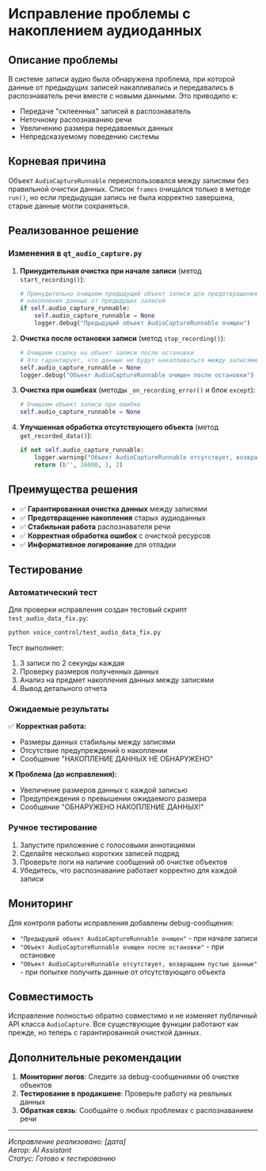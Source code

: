 # Исправление проблемы с накоплением аудиоданных

## Описание проблемы

В системе записи аудио была обнаружена проблема, при которой данные от предыдущих записей накапливались и передавались в распознаватель речи вместе с новыми данными. Это приводило к:

- Передаче "склеенных" записей в распознаватель
- Неточному распознаванию речи
- Увеличению размера передаваемых данных
- Непредсказуемому поведению системы

## Корневая причина

Объект `AudioCaptureRunnable` переиспользовался между записями без правильной очистки данных. Список `frames` очищался только в методе `run()`, но если предыдущая запись не была корректно завершена, старые данные могли сохраняться.

## Реализованное решение

### Изменения в `qt_audio_capture.py`

1. **Принудительная очистка при начале записи** (метод `start_recording()`):
   ```python
   # Принудительно очищаем предыдущий объект записи для предотвращения
   # накопления данных от предыдущих записей
   if self.audio_capture_runnable:
       self.audio_capture_runnable = None
       logger.debug("Предыдущий объект AudioCaptureRunnable очищен")
   ```

2. **Очистка после остановки записи** (метод `stop_recording()`):
   ```python
   # Очищаем ссылку на объект записи после остановки
   # Это гарантирует, что данные не будут накапливаться между записями
   self.audio_capture_runnable = None
   logger.debug("Объект AudioCaptureRunnable очищен после остановки")
   ```

3. **Очистка при ошибках** (методы `_on_recording_error()` и блок `except`):
   ```python
   # Очищаем объект записи при ошибке
   self.audio_capture_runnable = None
   ```

4. **Улучшенная обработка отсутствующего объекта** (метод `get_recorded_data()`):
   ```python
   if not self.audio_capture_runnable:
       logger.warning("Объект AudioCaptureRunnable отсутствует, возвращаем пустые данные")
       return (b'', 16000, 1, 2)
   ```

## Преимущества решения

- ✅ **Гарантированная очистка данных** между записями
- ✅ **Предотвращение накопления** старых аудиоданных
- ✅ **Стабильная работа** распознавателя речи
- ✅ **Корректная обработка ошибок** с очисткой ресурсов
- ✅ **Информативное логирование** для отладки

## Тестирование

### Автоматический тест

Для проверки исправления создан тестовый скрипт `test_audio_data_fix.py`:

```bash
python voice_control/test_audio_data_fix.py
```

Тест выполняет:
1. 3 записи по 2 секунды каждая
2. Проверку размеров полученных данных
3. Анализ на предмет накопления данных между записями
4. Вывод детального отчета

### Ожидаемые результаты

✅ **Корректная работа:**
- Размеры данных стабильны между записями
- Отсутствие предупреждений о накоплении
- Сообщение "НАКОПЛЕНИЕ ДАННЫХ НЕ ОБНАРУЖЕНО"

❌ **Проблема (до исправления):**
- Увеличение размеров данных с каждой записью
- Предупреждения о превышении ожидаемого размера
- Сообщение "ОБНАРУЖЕНО НАКОПЛЕНИЕ ДАННЫХ!"

### Ручное тестирование

1. Запустите приложение с голосовыми аннотациями
2. Сделайте несколько коротких записей подряд
3. Проверьте логи на наличие сообщений об очистке объектов
4. Убедитесь, что распознавание работает корректно для каждой записи

## Мониторинг

Для контроля работы исправления добавлены debug-сообщения:

- `"Предыдущий объект AudioCaptureRunnable очищен"` - при начале записи
- `"Объект AudioCaptureRunnable очищен после остановки"` - при остановке
- `"Объект AudioCaptureRunnable отсутствует, возвращаем пустые данные"` - при попытке получить данные от отсутствующего объекта

## Совместимость

Исправление полностью обратно совместимо и не изменяет публичный API класса `AudioCapture`. Все существующие функции работают как прежде, но теперь с гарантированной очисткой данных.

## Дополнительные рекомендации

1. **Мониторинг логов**: Следите за debug-сообщениями об очистке объектов
2. **Тестирование в продакшене**: Проверьте работу на реальных данных
3. **Обратная связь**: Сообщайте о любых проблемах с распознаванием речи

---

*Исправление реализовано: [дата]*  
*Автор: AI Assistant*  
*Статус: Готово к тестированию*